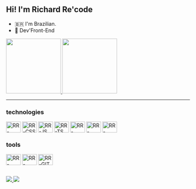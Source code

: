 ## Hi! I'm Richard Re'code
- 🇧🇷 I'm Brazilian.
- 🌱 Dev'Front-End

<div align="start">
  <a href="https://github.com/solicmoba">
    <img height="150em" src="https://github-readme-stats.vercel.app/api?username=solicmoba&show_icons=true&theme=dark&include_all_commits=true&count_private=true"/>
    <img height="150em" src="https://github-readme-stats.vercel.app/api/top-langs/?username=solicmoba&layout=compact&langs_count=7&theme=dark"/>
  </a>
</div>

<hr/>

<div style="display: inline_block">
  <div align="start">
  <h3>technologies</h3>
    <img align="center" alt="RR-HTML" height="30" width="40" src="https://cdn.jsdelivr.net/gh/devicons/devicon@latest/icons/html5/html5-original.svg" title="HTML"/>
    <img align="center" alt="RR-CSS" height="30" width="40" src="https://cdn.jsdelivr.net/gh/devicons/devicon@latest/icons/css3/css3-original.svg" title="CSS"/>
    <img align="center" alt="RR-JS" height="30" width="40" src="https://cdn.jsdelivr.net/gh/devicons/devicon@latest/icons/javascript/javascript-original.svg" title="JS"/>
    <img align="center" alt="RR-TS" height="30" width="40" src="https://cdn.jsdelivr.net/gh/devicons/devicon@latest/icons/typescript/typescript-original.svg" title="TS"/>
    <img align="center" alt="RR-TAILWIND" height="30" width="40" src="https://cdn.jsdelivr.net/gh/devicons/devicon@latest/icons/tailwindcss/tailwindcss-original.svg" title="TAILWINDCSS"/>
    <img align="center" alt="RR-REACT" height="30" width="40" src="https://cdn.jsdelivr.net/gh/devicons/devicon@latest/icons/react/react-original.svg" title="REACTJS"/>
    <img align="center" alt="RR-NEXT" height="30" width="40" src="https://cdn.jsdelivr.net/gh/devicons/devicon@latest/icons/nextjs/nextjs-original.svg" title="NEXTJS"/>
  </div>
  
  <div align="start">
      <h3>tools</h3>
    <img align="center" alt="RR-NOTION" height="30" width="40" src="https://cdn.jsdelivr.net/gh/devicons/devicon@latest/icons/notion/notion-original.svg" title="NOTION"/>
    <img align="center" alt="RR-FIGMA" height="30" width="40" src="https://cdn.jsdelivr.net/gh/devicons/devicon@latest/icons/figma/figma-original.svg" title="FIGMA"/>
    <img align="center" alt="RR-GIT" height="30" width="40" src="https://cdn.jsdelivr.net/gh/devicons/devicon@latest/icons/git/git-original.svg" title="GIT"/>
  </div>
</div>

##

<div>
  <a href="https://instagram.com/richardrecode" target="_blank">
    <img src="https://img.shields.io/badge/-Instagram-%23E4405F?style=for-the-badge&logo=instagram&logoColor=white"/>
  </a>
  <a href="https://www.linkedin.com/in/richard-recode-26bb44247/" target="_blank">
    <img src="https://img.shields.io/badge/-LinkedIn-%230077B5?style=for-the-badge&logo=linkedin&logoColor=white"/>
  </a>

</div>

  <!-- <a href="https://www.linkedin.com/in/richard-recode-26bb44247/" target="_blank">
    <img src="https://img.shields.io/badge/Portfolio-FF5722?style=for-the-badge&logo=todoist&logoColor=white"/>
  </a> >

<!--
HTML https://cdn.jsdelivr.net/gh/devicons/devicon@latest/icons/html5/html5-original.svg
CSS https://cdn.jsdelivr.net/gh/devicons/devicon@latest/icons/css3/css3-original.svg
JS https://cdn.jsdelivr.net/gh/devicons/devicon@latest/icons/javascript/javascript-original.svg
TS https://cdn.jsdelivr.net/gh/devicons/devicon@latest/icons/typescript/typescript-original.svg
TAILWIND https://cdn.jsdelivr.net/gh/devicons/devicon@latest/icons/tailwindcss/tailwindcss-original.svg
REACT https://cdn.jsdelivr.net/gh/devicons/devicon@latest/icons/react/react-original.svg
NEXT https://cdn.jsdelivr.net/gh/devicons/devicon@latest/icons/nextjs/nextjs-original.svg
FIGMA https://cdn.jsdelivr.net/gh/devicons/devicon@latest/icons/figma/figma-original.svg
NOTION https://cdn.jsdelivr.net/gh/devicons/devicon@latest/icons/notion/notion-original.svg
GIT https://cdn.jsdelivr.net/gh/devicons/devicon@latest/icons/git/git-original.svg
>
